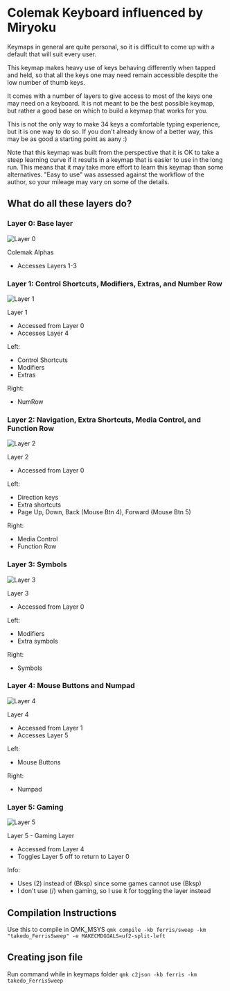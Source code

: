 Colemak Keyboard influenced by Miryoku
===============================================

Keymaps in general are quite personal, so it is difficult to come up with a default that will suit every user.

This keymap makes heavy use of keys behaving differently when tapped and held, so that all the keys one may need remain accessible despite the low number of thumb keys.

It comes with a number of layers to give access to most of the keys one may need on a keyboard. It is not meant to be the best possible keymap, but rather a good base on which to build a keymap that works for you.

This is not the only way to make 34 keys a comfortable typing experience, but it is one way to do so. If you don't already know of a better way, this may be as good a starting point as aany :)

Note that this keymap was built from the perspective that it is OK to take a steep learning curve if it results in a keymap that is easier to use in the long run. This means that it may take more effort to learn this keymap than some alternatives. "Easy to use" was assessed against the workflow of the author, so your mileage may vary on some of the details.

What do all these layers do?
----------------------------

### Layer 0: Base layer

![Layer 0](https://i.imgur.com/ZiU1gCz.png)

Colemak Alphas

* Accesses Layers 1-3

### Layer 1: Control Shortcuts, Modifiers, Extras, and Number Row

![Layer 1](https://i.imgur.com/LhcfFMy.png)

Layer 1
- Accessed from Layer 0
- Accesses Layer 4

Left:
- Control Shortcuts
- Modifiers
- Extras

Right:
- NumRow

### Layer 2: Navigation, Extra Shortcuts, Media Control, and Function Row

![Layer 2](https://i.imgur.com/DIY3DHb.png)

Layer 2
- Accessed from Layer 0

Left:
- Direction keys
- Extra shortcuts
- Page Up, Down, Back (Mouse Btn 4), Forward (Mouse Btn 5)

Right:
- Media Control
- Function Row

### Layer 3: Symbols

![Layer 3](https://i.imgur.com/DIv8uam.png)

Layer 3
- Accessed from Layer 0

Left:
- Modifiers
- Extra symbols

Right:
- Symbols

### Layer 4: Mouse Buttons and Numpad

![Layer 4](https://i.imgur.com/vCQpns6.png)

Layer 4
- Accessed from Layer 1
- Accesses Layer 5

Left:
- Mouse Buttons

Right:
- Numpad

### Layer 5: Gaming

![Layer 5](https://i.imgur.com/0Co2KKP.png)

Layer 5 - Gaming Layer
- Accessed from Layer 4
- Toggles Layer 5 off to return to Layer 0

Info:
- Uses (2) instead of (Bksp) since some games cannot use (Bksp)
- I don't use (/) when gaming, so I use it for toggling the layer instead

Compilation Instructions
---
Use this to compile in QMK_MSYS `qmk compile -kb ferris/sweep -km "takedo_FerrisSweep" -e MAKECMDGOALS=uf2-split-left`

Creating json file
---
Run command while in keymaps folder `qmk c2json -kb ferris -km takedo_FerrisSweep`